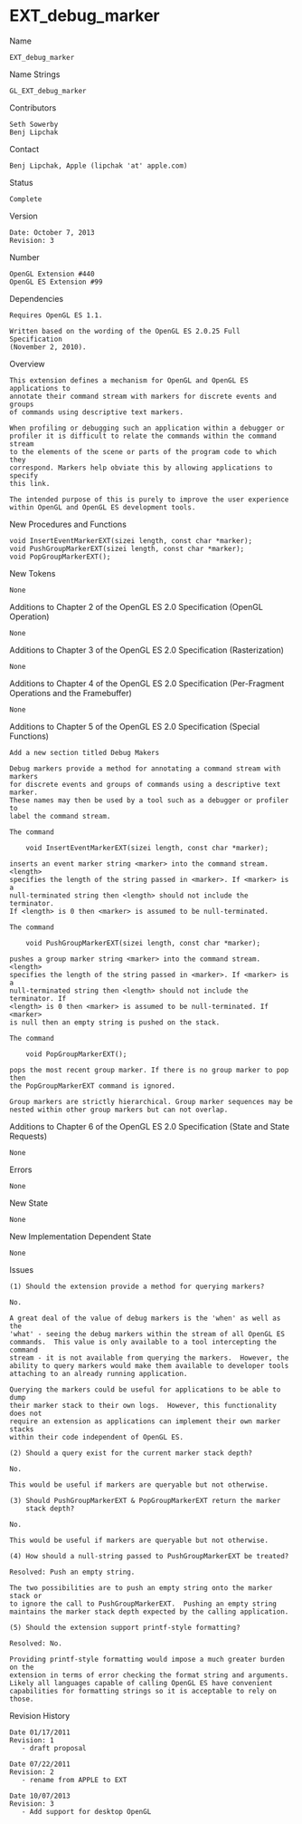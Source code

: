 # EXT_debug_marker

Name

    EXT_debug_marker

Name Strings

    GL_EXT_debug_marker

Contributors

    Seth Sowerby
    Benj Lipchak

Contact

    Benj Lipchak, Apple (lipchak 'at' apple.com)

Status
    
    Complete

Version

    Date: October 7, 2013
    Revision: 3

Number

    OpenGL Extension #440
    OpenGL ES Extension #99

Dependencies
    
    Requires OpenGL ES 1.1.

    Written based on the wording of the OpenGL ES 2.0.25 Full Specification
    (November 2, 2010).

Overview

    This extension defines a mechanism for OpenGL and OpenGL ES applications to
    annotate their command stream with markers for discrete events and groups 
    of commands using descriptive text markers. 
    
    When profiling or debugging such an application within a debugger or 
    profiler it is difficult to relate the commands within the command stream 
    to the elements of the scene or parts of the program code to which they 
    correspond. Markers help obviate this by allowing applications to specify 
    this link.
    
    The intended purpose of this is purely to improve the user experience 
    within OpenGL and OpenGL ES development tools.
    
New Procedures and Functions

    void InsertEventMarkerEXT(sizei length, const char *marker);
    void PushGroupMarkerEXT(sizei length, const char *marker);
    void PopGroupMarkerEXT();

New Tokens

    None

Additions to Chapter 2 of the OpenGL ES 2.0 Specification (OpenGL Operation)

    None

Additions to Chapter 3 of the OpenGL ES 2.0 Specification (Rasterization)

    None

Additions to Chapter 4 of the OpenGL ES 2.0 Specification (Per-Fragment
Operations and the Framebuffer)

    None

Additions to Chapter 5 of the OpenGL ES 2.0 Specification (Special Functions)

    Add a new section titled Debug Makers

    Debug markers provide a method for annotating a command stream with markers 
    for discrete events and groups of commands using a descriptive text marker.
    These names may then be used by a tool such as a debugger or profiler to 
    label the command stream.
    
    The command
    
        void InsertEventMarkerEXT(sizei length, const char *marker);
        
    inserts an event marker string <marker> into the command stream. <length> 
    specifies the length of the string passed in <marker>. If <marker> is a 
    null-terminated string then <length> should not include the terminator. 
    If <length> is 0 then <marker> is assumed to be null-terminated.

    The command
    
        void PushGroupMarkerEXT(sizei length, const char *marker);
        
    pushes a group marker string <marker> into the command stream. <length> 
    specifies the length of the string passed in <marker>. If <marker> is a 
    null-terminated string then <length> should not include the terminator. If 
    <length> is 0 then <marker> is assumed to be null-terminated. If <marker> 
    is null then an empty string is pushed on the stack.
        
    The command
    
        void PopGroupMarkerEXT();
        
    pops the most recent group marker. If there is no group marker to pop then 
    the PopGroupMarkerEXT command is ignored.
    
    Group markers are strictly hierarchical. Group marker sequences may be 
    nested within other group markers but can not overlap.

Additions to Chapter 6 of the OpenGL ES 2.0 Specification (State and State
Requests)

    None

Errors

    None

New State

    None

New Implementation Dependent State

    None

Issues

    (1) Should the extension provide a method for querying markers?
    
    No.
    
    A great deal of the value of debug markers is the 'when' as well as the 
    'what' - seeing the debug markers within the stream of all OpenGL ES 
    commands.  This value is only available to a tool intercepting the command 
    stream - it is not available from querying the markers.  However, the 
    ability to query markers would make them available to developer tools 
    attaching to an already running application.
    
    Querying the markers could be useful for applications to be able to dump 
    their marker stack to their own logs.  However, this functionality does not 
    require an extension as applications can implement their own marker stacks 
    within their code independent of OpenGL ES.
    
    (2) Should a query exist for the current marker stack depth?
    
    No.
    
    This would be useful if markers are queryable but not otherwise.
        
    (3) Should PushGroupMarkerEXT & PopGroupMarkerEXT return the marker 
        stack depth?
    
    No.
     
    This would be useful if markers are queryable but not otherwise.
        
    (4) How should a null-string passed to PushGroupMarkerEXT be treated?

    Resolved: Push an empty string.
    
    The two possibilities are to push an empty string onto the marker stack or 
    to ignore the call to PushGroupMarkerEXT.  Pushing an empty string 
    maintains the marker stack depth expected by the calling application.
    
    (5) Should the extension support printf-style formatting?

    Resolved: No.

    Providing printf-style formatting would impose a much greater burden on the 
    extension in terms of error checking the format string and arguments.  
    Likely all languages capable of calling OpenGL ES have convenient 
    capabilities for formatting strings so it is acceptable to rely on those.

Revision History

    Date 01/17/2011
    Revision: 1
       - draft proposal

    Date 07/22/2011
    Revision: 2
       - rename from APPLE to EXT

    Date 10/07/2013
    Revision: 3
       - Add support for desktop OpenGL
